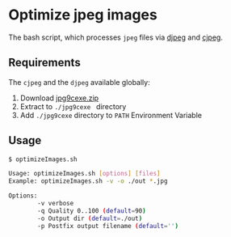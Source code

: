 # Optimize jpeg images

The bash script, which processes `jpeg` files via [djpeg](http://jpegclub.org/djpeg/) and [cjpeg](http://jpegclub.org/cjpeg/).

## Requirements

The `cjpeg` and the `djpeg` available globally:

1. Download [jpg9cexe.zip](http://sylvana.net/jpeg-bin/jpg9cexe.zip)
2. Extract to `./jpg9cexe ` directory
3. Add `./jpg9cexe` directory to `PATH` Environment Variable


## Usage

```bash
$ optimizeImages.sh

Usage: optimizeImages.sh [options] [files]
Example: optimizeImages.sh -v -o ./out *.jpg

Options:
        -v verbose
        -q Quality 0..100 (default=90)
        -o Output dir (default=./out)
        -p Postfix output filename (default='')
```